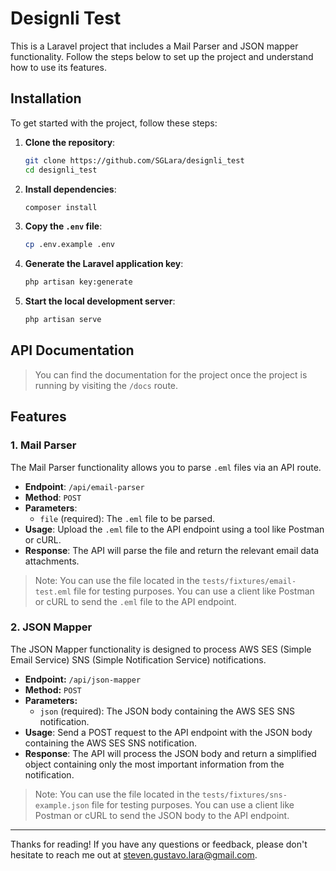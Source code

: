 # Designli Test

This is a Laravel project that includes a Mail Parser and JSON mapper functionality. Follow the steps below to set up the project and understand how to use its features.

## Installation

To get started with the project, follow these steps:

1. **Clone the repository**:
    ```bash
    git clone https://github.com/SGLara/designli_test
    cd designli_test
    ```

2. **Install dependencies**:
    ```bash
    composer install
    ```

3. **Copy the `.env` file**:
    ```bash
    cp .env.example .env
    ```

4. **Generate the Laravel application key**:
    ```bash
    php artisan key:generate
    ```

5. **Start the local development server**:
    ```bash
    php artisan serve
    ```

## API Documentation

> You can find the documentation for the project once the project is running by visiting the `/docs` route.

## Features

### 1. Mail Parser

The Mail Parser functionality allows you to parse `.eml` files via an API route.

- **Endpoint**: `/api/email-parser`
- **Method**: `POST`
- **Parameters**:
  - `file` (required): The `.eml` file to be parsed.
- **Usage**: Upload the `.eml` file to the API endpoint using a tool like Postman or cURL.
- **Response**: The API will parse the file and return the relevant email data attachments.

> Note: You can use the file located in the `tests/fixtures/email-test.eml` file for testing purposes. You can use a client like Postman or cURL to send the `.eml` file to the API endpoint.

### 2. JSON Mapper

The JSON Mapper functionality is designed to process AWS SES (Simple Email Service) SNS (Simple Notification Service) notifications.

- **Endpoint:** `/api/json-mapper` 
- **Method:** `POST`
- **Parameters:**
  - `json` (required): The JSON body containing the AWS SES SNS notification.
- **Usage**: Send a POST request to the API endpoint with the JSON body containing the AWS SES SNS notification.
- **Response**: The API will process the JSON body and return a simplified object containing only the most important information from the notification.

> Note: You can use the file located in the `tests/fixtures/sns-example.json` file for testing purposes. You can use a client like Postman or cURL to send the JSON body to the API endpoint.

---
Thanks for reading! If you have any questions or feedback, please don't hesitate to reach me out at [steven.gustavo.lara@gmail.com](mailto:steven.gustavo.lara@gmail.com).
